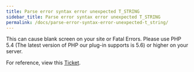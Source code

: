 ```yaml
---
title: Parse error syntax error unexpected T_STRING
sidebar_title: Parse error syntax error unexpected T_STRING
permalink: /docs/parse-error-syntax-error-unexpected-t_string/
---
```


This can cause blank screen on your site or Fatal Errors.
Please use PHP 5.4 (The latest version of PHP our plug-in supports is 5.6) or higher on your server.

For reference, view this [Ticket](https://github.com/cakephp/debug_kit/issues/142). 